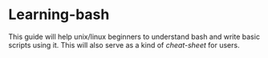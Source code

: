# Learning-bash
This guide will help unix/linux beginners to understand bash and write basic scripts using it. 
This will also serve as a kind of _cheat-sheet_ for users.
